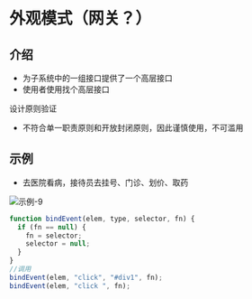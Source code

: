 # 外观模式（网关？）

## 介绍

- 为子系统中的一组接口提供了一个高层接口
- 使用者使用找个高层接口

设计原则验证

- 不符合单一职责原则和开放封闭原则，因此谨慎使用，不可滥用

## 示例

- 去医院看病，接待员去挂号、门诊、划价、取药

<!-- ![示例-9](/blogs/image/web/designMode/示例-9.png) -->
<img :src="$withBase('/image/web/designMode/示例-9.png')" alt="示例-9">

```js
function bindEvent(elem, type, selector, fn) {
  if (fn == null) {
    fn = selector;
    selector = null;
  }
}
//调用
bindEvent(elem, "click", "#div1", fn);
bindEvent(elem, "click ", fn);
```
